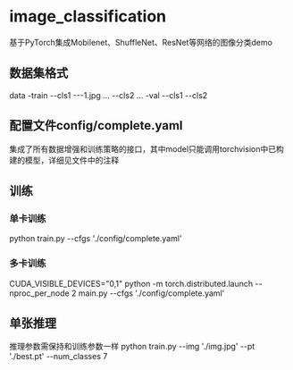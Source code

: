 # image_classification
基于PyTorch集成Mobilenet、ShuffleNet、ResNet等网络的图像分类demo

## 数据集格式
data
   -train
    --cls1
      ---1.jpg
      ...
    --cls2
    ...
   -val
    --cls1
    --cls2

## 配置文件config/complete.yaml
集成了所有数据增强和训练策略的接口，其中model只能调用torchvision中已构建的模型，详细见文件中的注释

## 训练
### 单卡训练
python train.py --cfgs './config/complete.yaml' 
### 多卡训练
CUDA_VISIBLE_DEVICES="0,1" python -m torch.distributed.launch --nproc_per_node 2 main.py --cfgs './config/complete.yaml'

## 单张推理
推理参数需保持和训练参数一样
python train.py --img './img.jpg' --pt './best.pt' --num_classes 7
